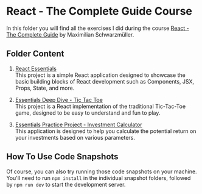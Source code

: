 # React - The Complete Guide Course

In this folder you will find all the exercises I did during the course [React - The Complete Guide](https://acad.link/reactjs) by Maximilian Schwarzmüller.

## Folder Content

1. [React Essentials](/REACT/React%20-%20The%20Complete%20Guide/01%20-%20React%20Essentials/react-essentials)<br>
   This project is a simple React application designed to showcase the basic building blocks of React development  such as Components, JSX, Props, State, and more.

2. [Essentials Deep Dive - Tic Tac Toe](/REACT/React%20-%20The%20Complete%20Guide/02%20-%20Essentials%20Deep%20Dive/tic-tac-toe)<br>
   This project is a React implementation of the traditional Tic-Tac-Toe game, designed to be easy to understand and fun to play.

3. [Essentials Practice Project - Investment Calculator](/REACT/React%20-%20The%20Complete%20Guide/03%20-%20Essentials%20Practice%20Project/investment-calculator)<br>
   This application is designed to help you calculate the potential return on your investments based on various parameters.

## How To Use Code Snapshots

Of course, you can also try running those code snapshots on your machine. You'll need to run `npm install` in the individual snapshot folders, followed by `npm run dev` to start the development server.
